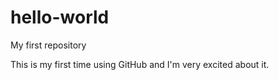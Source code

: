 # hello-world
My first repository

This is my first time using GitHub and I'm very excited about it.

